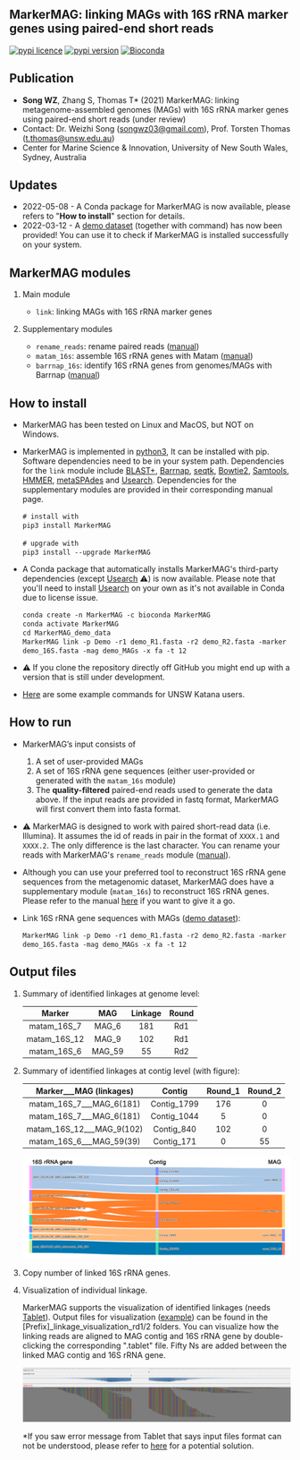 
## MarkerMAG: linking MAGs with 16S rRNA marker genes using paired-end short reads

[![pypi licence](https://img.shields.io/pypi/l/MarkerMAG.svg)](https://opensource.org/licenses/gpl-3.0.html)
[![pypi version](https://img.shields.io/pypi/v/MarkerMAG.svg)](https://pypi.python.org/pypi/MarkerMAG) 
[![Bioconda](https://img.shields.io/conda/vn/bioconda/markermag.svg?color=green)](https://anaconda.org/bioconda/markermag)


Publication
---

+ **Song WZ**, Zhang S, Thomas T* (2021) MarkerMAG: linking metagenome-assembled genomes (MAGs) with 16S rRNA marker genes using paired-end short reads (under review)
+ Contact: Dr. Weizhi Song (songwz03@gmail.com), Prof. Torsten Thomas (t.thomas@unsw.edu.au)
+ Center for Marine Science & Innovation, University of New South Wales, Sydney, Australia


Updates
---

+ 2022-05-08 - A Conda package for MarkerMAG is now available, please refers to "**How to install**" section for details.
+ 2022-03-12 - A [demo dataset](https://doi.org/10.5281/zenodo.6466784) (together with command) has now been provided! You can use it to check if MarkerMAG is installed successfully on your system.


MarkerMAG modules
---

1. Main module

    + `link`: linking MAGs with 16S rRNA marker genes
    
1. Supplementary modules

    + `rename_reads`: rename paired reads ([manual](doc/README_rename_reads.md))
    + `matam_16s`: assemble 16S rRNA genes with Matam ([manual](doc/README_matam_16s.md))
    + `barrnap_16s`: identify 16S rRNA genes from genomes/MAGs with Barrnap ([manual](doc/README_barrnap_16s.md))


How to install
---

+ MarkerMAG has been tested on Linux and MacOS, but NOT on Windows.

+ MarkerMAG is implemented in [python3](https://www.python.org), It can be installed with pip. 
  Software dependencies need to be in your system path. 
  Dependencies for the `link` module include 
  [BLAST+](https://blast.ncbi.nlm.nih.gov/Blast.cgi?PAGE_TYPE=BlastDocs&DOC_TYPE=Download), 
  [Barrnap](https://github.com/tseemann/barrnap), 
  [seqtk](https://github.com/lh3/seqtk), 
  [Bowtie2](http://bowtie-bio.sourceforge.net/bowtie2/index.shtml), 
  [Samtools](http://www.htslib.org), 
  [HMMER](http://hmmer.org), 
  [metaSPAdes](https://cab.spbu.ru/software/meta-spades/) and 
  [Usearch](https://www.drive5.com/usearch/).
  Dependencies for the supplementary modules are provided in their corresponding manual page.
  
      # install with 
      pip3 install MarkerMAG
        
      # upgrade with 
      pip3 install --upgrade MarkerMAG

+ A Conda package that automatically installs MarkerMAG's third-party dependencies (except [Usearch](https://www.drive5.com/usearch/) :warning:) is now available. 
  Please note that you'll need to install [Usearch](https://www.drive5.com/usearch/) on your own as it's not available in Conda due to license issue.

      conda create -n MarkerMAG -c bioconda MarkerMAG
      conda activate MarkerMAG
      cd MarkerMAG_demo_data
      MarkerMAG link -p Demo -r1 demo_R1.fasta -r2 demo_R2.fasta -marker demo_16S.fasta -mag demo_MAGs -x fa -t 12

+ :warning: If you clone the repository directly off GitHub you might end up with a version that is still under development.

+ [Here](doc/README_example_cmds.md) are some example commands for UNSW Katana users.


How to run
---

+ MarkerMAG’s input consists of 
   1. A set of user-provided MAGs
   2. A set of 16S rRNA gene sequences (either user-provided or generated with the `matam_16s` module) 
   3. The **quality-filtered** paired-end reads used to generate the data above. 
      If the input reads are provided in fastq format, MarkerMAG will first convert them into fasta format.
   
+ :warning: MarkerMAG is designed to work with paired short-read data (i.e. Illumina). It assumes the id of reads in pair in the format of `XXXX.1` and `XXXX.2`. The only difference is the last character.
   You can rename your reads with MarkerMAG's `rename_reads` module ([manual](doc/README_rename_reads.md)). 

+ Although you can use your preferred tool to reconstruct 16S rRNA gene sequences from the metagenomic dataset, 
   MarkerMAG does have a supplementary module (`matam_16s`) to reconstruct 16S rRNA genes. 
   Please refer to the manual [here](doc/README_matam_16s.md) if you want to give it a go.

+ Link 16S rRNA gene sequences with MAGs ([demo dataset](https://doi.org/10.5281/zenodo.6466784)): 

      MarkerMAG link -p Demo -r1 demo_R1.fasta -r2 demo_R2.fasta -marker demo_16S.fasta -mag demo_MAGs -x fa -t 12


Output files
---

1. Summary of identified linkages at genome level:

    | Marker | MAG | Linkage | Round |
    |:---:|:---:|:---:|:---:|
    | matam_16S_7   | MAG_6 | 181| Rd1 |
    | matam_16S_12  | MAG_9 | 102| Rd1 |
    | matam_16S_6   | MAG_59| 55 | Rd2 |

2. Summary of identified linkages at contig level (with figure):

    |Marker___MAG (linkages)	|Contig	        |Round_1	|Round_2	|
    |:---:|:---:|:---:|:---:|
    |matam_16S_7___MAG_6(181)	            |Contig_1799	|176	    |0          |
    |matam_16S_7___MAG_6(181)	            |Contig_1044	|5	        |0          |
    |matam_16S_12___MAG_9(102)	            |Contig_840	    |102	    |0          |
    |matam_16S_6___MAG_59(39)	            |Contig_171	    |0	        |55         |

   ![linkages](doc/images/linkages_plot_2.png)

3. Copy number of linked 16S rRNA genes.


4. Visualization of individual linkage.
  
   MarkerMAG supports the visualization of identified linkages (needs [Tablet](https://ics.hutton.ac.uk/tablet/)). 
   Output files for visualization ([example](doc/vis_folder)) can be found in the [Prefix]_linkage_visualization_rd1/2 folders. 
   You can visualize how the linking reads are aligned to MAG contig and 16S rRNA gene by double-clicking the corresponding ".tablet" file. 
   Fifty Ns are added between the linked MAG contig and 16S rRNA gene.
 
   ![linkages](doc/images/linking_reads.png)
 
   *If you saw error message from Tablet that says input files format can not be understood, 
   please refer to [here](https://github.com/cropgeeks/tablet/issues/15) for a potential solution.

